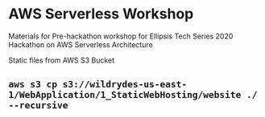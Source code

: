 # AWS Serverless Workshop
Materials for Pre-hackathon workshop for Ellipsis Tech Series 2020 Hackathon on AWS Serverless Architecture 


Static files from AWS S3 Bucket
## `aws s3 cp s3://wildrydes-us-east-1/WebApplication/1_StaticWebHosting/website ./ --recursive`
